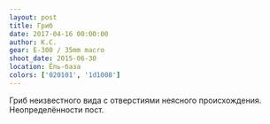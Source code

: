 ```yaml
---
layout: post
title: Гриб
date: 2017-04-16 00:00:00
author: К.С.
gear: E-300 / 35mm macro
shoot_date: 2015-06-30
location: Ёль-база
colors: ['020101', '1d1008']
---
```


Гриб неизвестного вида с отверстиями неясного происхождения. Неопределённости пост.
